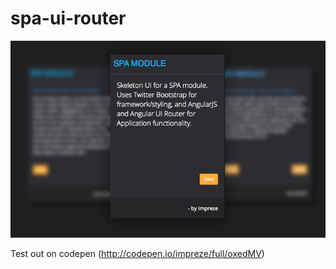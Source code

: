 # spa-ui-router


![Alt text](screenshot.png?raw=true "App Screenshot")

Test out on codepen (http://codepen.io/impreze/full/oxedMV)
